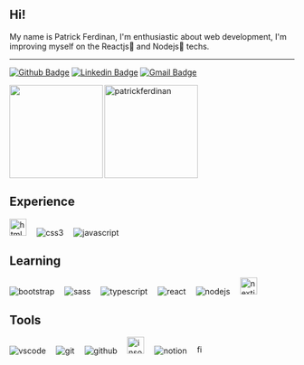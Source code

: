 
<!--
**patrickferdinan/patrickferdinan** is a ✨ _special_ ✨ repository because its `README.md` (this file) appears on your GitHub profile.

Here are some ideas to get you started:

- 🔭 I’m currently working on ...
- 🌱 I’m currently learning ...
- 👯 I’m looking to collaborate on ...
- 🤔 I’m looking for help with ...
- 💬 Ask me about ...
- 📫 How to reach me: ...
- 😄 Pronouns: ...
- ⚡ Fun fact: ...
-->
## Hi!

<p>My name is Patrick Ferdinan, I'm enthusiastic about web development, I'm improving myself on the Reactjs💜 and Nodejs💚 techs.</p>



---

[![Github Badge](https://img.shields.io/badge/-Github-000?style=flat-square&logo=Github&logoColor=white&link=https://github.com/patrickferdinan)](https://github.com/patrickferdinan)
[![Linkedin Badge](https://img.shields.io/badge/-LinkedIn-blue?style=flat-square&logo=Linkedin&logoColor=white&link=https://https://www.linkedin.com/in/patrick-ferdinan-73136815a/)](https://www.linkedin.com/in/patrick-ferdinan-73136815a/)
[![Gmail Badge](https://img.shields.io/badge/-Gmail-c14438?style=flat-square&logo=Gmail&logoColor=white&link=mailto:patrickferdinan@gmail.com)](mailto:patrickferdinan@gmail.com)


 <img src="https://github-readme-stats.vercel.app/api?username=patrickferdinan&show_icons=true&title_color=00a6c0&icon_color=00a6c0&text_color=9f9f9f&bg_color=00a6c0 https://github.com/patrickferdinan/patrickferdinan" height="165" align="left"/><img src="https://github-readme-stats.vercel.app/api/top-langs/?username=patrickferdinan&&langs_count=8&layout=compact&text_color=00a6c0&title_color=00a6c0&bg_color=151515&icon_color=00a6c0" alt="patrickferdinan" height="165" align="center"/>

## Experience
  <img src="https://image.flaticon.com/icons/png/512/732/732212.png" width="30px" title="html5">&ensp;&ensp;
  <img src="https://img.icons8.com/color/30/000000/css3.png" title="css3"/>&ensp;&ensp;
  <img src="https://img.icons8.com/color/30/000000/javascript.png" title="javascript"/>&ensp;&ensp;
  
## Learning
  <img src="https://img.icons8.com/color/30/000000/bootstrap.png" title="bootstrap"/>&ensp;&ensp;
  <img src="https://img.icons8.com/color/30/000000/sass.png" title="sass"/>&ensp;&ensp;
  <img src="https://img.icons8.com/color/30/000000/typescript.png" title="typescript"/>&ensp;&ensp;
  <img src="https://img.icons8.com/plasticine/30/000000/react.png" title="react"/>&ensp;&ensp;
  <img src="https://img.icons8.com/color/30/000000/nodejs.png" title="nodejs"/>&ensp;&ensp;
  <img src="https://upload.wikimedia.org/wikipedia/commons/thumb/8/8e/Nextjs-logo.svg/1280px-Nextjs-logo.svg.png" width="30px" title="nextjs"/>&ensp;&ensp;
  
## Tools
  <img src="https://img.icons8.com/color/30/000000/visual-studio-code-2019.png" title="vscode"/>&ensp;&ensp;
  <img src="https://img.icons8.com/color/30/000000/git.png" title="git"/>&ensp;&ensp;
  <img src="https://img.icons8.com/material-sharp/30/000000/github.png" title="github"/>&ensp;&ensp;
  <img src="https://icons.iconarchive.com/icons/papirus-team/papirus-apps/512/insomnia-icon.png" width="30px" title="insomnia">&ensp;&ensp;
  <img src="https://img.icons8.com/color/30/000000/notion.png" title="notion"/>&ensp;&ensp;
  <img src="https://cdn.worldvectorlogo.com/logos/figma-1.svg" width="16px" title="figma">&ensp;&ensp;
  





